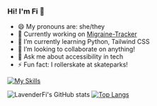 ### Hi! I'm Fi 👋

- 😄 My pronouns are: she/they
- 🔭 Currently working on [Migraine-Tracker](https://github.com/lavenderfi/Migraine-Tracker)
- 🌱 I’m currently learning Python, Tailwind CSS
- 👯 I’m looking to collaborate on anything!
- 💬 Ask me about accessibility in tech
- ⚡ Fun fact: I rollerskate at skateparks!

[![My Skills](https://skillicons.dev/icons?i=js,html,css,nodejs,react,redux,express,postgres,firebase,nextjs,prisma)](https://skillicons.dev)

![LavenderFi's GitHub stats](https://github-readme-stats.vercel.app/api?username=lavenderfi&theme=cobalt&show_icons=true)
[![Top Langs](https://github-readme-stats.vercel.app/api/top-langs/?username=lavenderfi&layout=compact)](https://github.com/anuraghazra/github-readme-stats)
